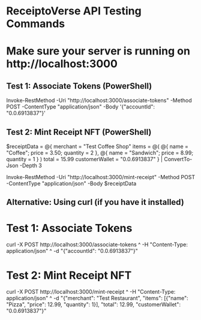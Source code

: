 # ReceiptoVerse API Testing Commands

# Make sure your server is running on http://localhost:3000

## Test 1: Associate Tokens (PowerShell)

Invoke-RestMethod -Uri "http://localhost:3000/associate-tokens" -Method POST -ContentType "application/json" -Body '{"accountId": "0.0.6913837"}'

## Test 2: Mint Receipt NFT (PowerShell)

$receiptData = @{
merchant = "Test Coffee Shop"
items = @(
@{ name = "Coffee"; price = 3.50; quantity = 2 },
@{ name = "Sandwich"; price = 8.99; quantity = 1 }
)
total = 15.99
customerWallet = "0.0.6913837"
} | ConvertTo-Json -Depth 3

Invoke-RestMethod -Uri "http://localhost:3000/mint-receipt" -Method POST -ContentType "application/json" -Body $receiptData

## Alternative: Using curl (if you have it installed)

# Test 1: Associate Tokens

curl -X POST http://localhost:3000/associate-tokens ^
-H "Content-Type: application/json" ^
-d "{\"accountId\": \"0.0.6913837\"}"

# Test 2: Mint Receipt NFT

curl -X POST http://localhost:3000/mint-receipt ^
-H "Content-Type: application/json" ^
-d "{\"merchant\": \"Test Restaurant\", \"items\": [{\"name\": \"Pizza\", \"price\": 12.99, \"quantity\": 1}], \"total\": 12.99, \"customerWallet\": \"0.0.6913837\"}"
